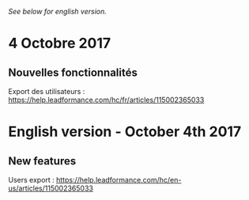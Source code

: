 *See below for english version.*

# 4 Octobre 2017

## Nouvelles fonctionnalités

Export des utilisateurs : https://help.leadformance.com/hc/fr/articles/115002365033

# English version - October 4th 2017

## New features

Users export : https://help.leadformance.com/hc/en-us/articles/115002365033
